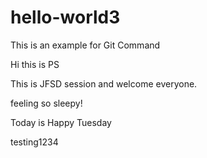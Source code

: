 # hello-world3
This is an example for Git Command

Hi this is PS

This is JFSD session and welcome everyone.

feeling so sleepy!

Today is Happy Tuesday

testing1234